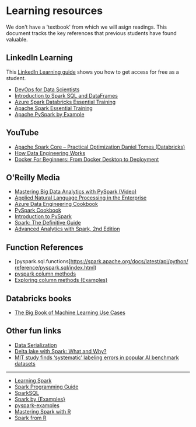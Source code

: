 # Learning resources

We don't have a 'textbook' from which we will asign readings. This document tracks the key references that previous students have found valuable.

## LinkedIn Learning

This [LinkedIn Learning guide](https://www.linkedin.com/pulse/free-linkedin-learning-college-students-step-marcelo-wilen-menezes/) shows you how to get access for free as a student.

- [DevOps for Data Scientists](https://www.linkedin.com/learning/devops-for-data-scientists)
- [Introduction to Spark SQL and DataFrames](https://www.linkedin.com/learning/introduction-to-spark-sql-and-dataframes)
- [Azure Spark Databricks Essential Training](https://www.linkedin.com/learning/azure-spark-databricks-essential-training)
- [Apache Spark Essential Training](https://www.linkedin.com/learning/apache-spark-essential-training)
- [Apache PySpark by Example](https://www.linkedin.com/learning/apache-pyspark-by-example)

## YouTube

- [Apache Spark Core – Practical Optimization Daniel Tomes (Databricks)
](https://www.youtube.com/watch?v=_ArCesElWp8)
- [How Data Engineering Works](https://www.youtube.com/watch?v=qWru-b6m030&t=741s)
- [Docker For Beginners: From Docker Desktop to Deployment](https://www.youtube.com/watch?v=i7ABlHngi1Q)

## O'Reilly Media

- [Mastering Big Data Analytics with PySpark (Video)](https://learning.oreilly.com/videos/mastering-big-data/9781838640583/9781838640583-video1_1)
- [Applied Natural Language Processing in the Enterprise](https://learning.oreilly.com/library/view/applied-natural-language/9781492062561/#toc)
- [Azure Data Engineering Cookbook](https://learning.oreilly.com/library/view/azure-data-engineering/9781800206557/cover.xhtml)
- [PySpark Cookbook](https://learning.oreilly.com/library/view/pyspark-cookbook/9781788835367/)
- [Introduction to PySpark](https://learning.oreilly.com/videos/introduction-to-pyspark/9781771375535/)
- [Spark: The Definitive Guide](https://learning.oreilly.com/library/view/spark-the-definitive/9781491912201/)
- [Advanced Analytics with Spark, 2nd Edition](https://learning.oreilly.com/library/view/advanced-analytics-with/9781491972946/#toc)

## Function References

- [pyspark.sql.functions]https://spark.apache.org/docs/latest/api/python/reference/pyspark.sql/index.html)
- [pyspark column methods](https://spark.apache.org/docs/latest/api/python/reference/pyspark.sql.html#column-apis)
- [Exploring column methods (Examples)](https://mungingdata.com/apache-spark/column-methods/)

## Databricks books

- [The Big Book of Machine Learning Use Cases](https://databricks.com/p/ebook/big-book-of-machine-learning-use-cases?utm_source=databricks&utm_medium=nurture&utm_campaign=7013f000000cWHAAA2)

## Other fun links

- [Data Serialization](https://devopedia.org/data-serialization)
- [Delta lake with Spark: What and Why?](https://towardsdatascience.com/delta-lake-with-spark-what-and-why-6d08bef7b963)
- [MIT study finds ‘systematic’ labeling errors in popular AI benchmark datasets](https://venturebeat.com/2021/03/28/mit-study-finds-systematic-labeling-errors-in-popular-ai-benchmark-datasets/)

-----

- [Learning Spark](https://databricks.com/p/ebook/learning-spark-from-oreilly)
- [Spark Programming Guide](https://spark.apache.org/docs/latest/quick-start.html)
- [SparkSQL](https://spark.apache.org/docs/latest/sql-getting-started.html)
- [Spark by {Examples}](https://sparkbyexamples.com/pyspark-tutorial/)
- [pyspark-examples](https://github.com/spark-examples/pyspark-examples)
- [Mastering Spark with R](https://therinspark.com/)
- [Spark from R](https://sparkfromr.com/index.html)



